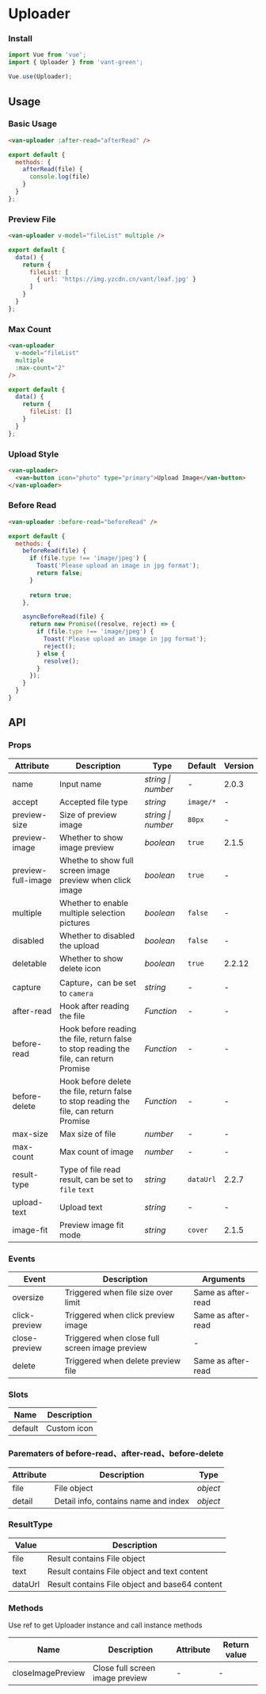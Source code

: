# Uploader

### Install

``` javascript
import Vue from 'vue';
import { Uploader } from 'vant-green';

Vue.use(Uploader);
```

## Usage

### Basic Usage

```html
<van-uploader :after-read="afterRead" />
```

```javascript
export default {
  methods: {
    afterRead(file) {
      console.log(file)
    }
  }
};
```

### Preview File

```html
<van-uploader v-model="fileList" multiple />
```

```javascript
export default {
  data() {
    return {
      fileList: [
        { url: 'https://img.yzcdn.cn/vant/leaf.jpg' }
      ]
    }
  }
};
```

### Max Count

```html
<van-uploader
  v-model="fileList"
  multiple
  :max-count="2"
/>
```

```javascript
export default {
  data() {
    return {
      fileList: []
    }
  }
};
```

### Upload Style

```html
<van-uploader>
  <van-button icon="photo" type="primary">Upload Image</van-button>
</van-uploader>
```

### Before Read

```html
<van-uploader :before-read="beforeRead" />
```

```js
export default {
  methods: {
    beforeRead(file) {
      if (file.type !== 'image/jpeg') {
        Toast('Please upload an image in jpg format');
        return false;
      }
    
      return true;
    },

    asyncBeforeRead(file) {
      return new Promise((resolve, reject) => {
        if (file.type !== 'image/jpeg') {
          Toast('Please upload an image in jpg format');
          reject();
        } else {
          resolve();
        }
      });
    }
  }
}
```

## API

### Props

| Attribute | Description | Type | Default | Version |
|------|------|------|------|------|
| name | Input name | *string \| number* | - | 2.0.3 |
| accept | Accepted file type | *string* | `image/*` | - |
| preview-size | Size of preview image | *string \| number* | `80px` | - |
| preview-image | Whether to show image preview | *boolean* | `true` | 2.1.5 |
| preview-full-image | Whethe to show full screen image preview when click image | *boolean* | `true` | - |
| multiple | Whether to enable multiple selection pictures | *boolean* | `false` | - |
| disabled | Whether to disabled the upload | *boolean* | `false` | - |
| deletable | Whether to show delete icon | *boolean* | `true` | 2.2.12 |
| capture | Capture，can be set to `camera` | *string* | - | - |
| after-read | Hook after reading the file | *Function* | - | - |
| before-read | Hook before reading the file, return false to stop reading the file, can return Promise | *Function* | - | - |
| before-delete | Hook before delete the file, return false to stop reading the file, can return Promise | *Function* | - | - |
| max-size | Max size of file | *number* | - | - |
| max-count | Max count of image | *number* | - | - |
| result-type | Type of file read result, can be set to `file` `text` | *string* | `dataUrl` | 2.2.7 |
| upload-text | Upload text | *string* | - | - |
| image-fit | Preview image fit mode | *string* | `cover` | 2.1.5 |

### Events

| Event | Description | Arguments |
|------|------|------|
| oversize | Triggered when file size over limit | Same as after-read |
| click-preview | Triggered when click preview image | Same as after-read |
| close-preview | Triggered when close full screen image preview | - |
| delete | Triggered when delete preview file | Same as after-read |

### Slots

| Name | Description |
|------|------|
| default | Custom icon |

### Parematers of before-read、after-read、before-delete

| Attribute | Description | Type |
|------|------|------|
| file | File object | *object* |
| detail | Detail info, contains name and index | *object* |

### ResultType

| Value | Description |
|------|------|
| file | Result contains File object |
| text | Result contains File object and text content |
| dataUrl | Result contains File object and base64 content |

### Methods

Use ref to get Uploader instance and call instance methods

| Name | Description | Attribute | Return value |
|------|------|------|------|
| closeImagePreview | Close full screen image preview | - | - |
